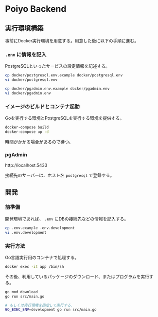 # Poiyo Backend

## 実行環境構築

事前にDocker実行環境を用意する。用意した後に以下の手順に進む。

### `.env` に情報を記入

PostgreSQLといったサービスの設定情報を記述する。

```bash
cp docker/postgresql.env.example docker/postgresql.env
vi docker/postgresql.env

cp docker/pgadmin.env.example docker/pgadmin.env
vi docker/pgadmin.env
```

### イメージのビルドとコンテナ起動

Goを実行する環境とPostgreSQLを実行する環境を提供する。

```bash
docker-compose build
docker-compose up -d
```

時間がかかる場合があるので待つ。

### pgAdmin

http://localhost:5433

接続先のサーバーは、ホスト名 `postgresql` で登録する。

## 開発

### 前準備

開発環境であれば、 `.env` にDBの接続先などの情報を記入する。

```bash
cp .env.example .env.development
vi .env.development
```

### 実行方法

Go言語実行用のコンテナで処理する。

```bash
docker exec -it app /bin/sh
```

その後、利用しているパッケージのダウンロード、またはプログラムを実行する。

```bash
go mod download
go run src/main.go

# もしくは実行環境を指定して実行する.
GO_EXEC_ENV=development go run src/main.go
```
